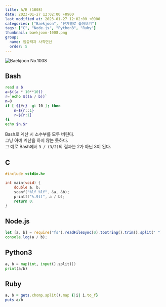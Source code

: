 ```yaml
---
title: A/B (1008)
date: 2023-01-27 12:02:00 +0900
last_modified_at: 2023-01-27 12:02:00 +0900
categories: ["Baekjoon", "단계별로 풀어보기"]
tags: ["C", "Node.js", "Python3", "Ruby"]
thumbnail: baekjoon-1008.png
group:
  name: 입출력과 사칙연산
  order: 5
---
```


![Baekjoon No.1008](baekjoon-1008.png)

## Bash
```bash
read a b
a=$((a * 10**10))
r=`echo $((a / b))`
n=0
if [ ${#r} -gt 10 ]; then
	n=${r::1}
	r=${r:1}
fi
echo $n.$r
```
Bash로 계산 시 소수부를 모두 버린다.  
그냥 아예 계산을 하지 않는 듯하다.  
그 예로 Bash에서 `3 / (3/2)`의 결과는 2가 아닌 3이 된다.

## C
```c
#include <stdio.h>

int main(void) {
	double a, b;
	scanf("%lf %lf", &a, &b);
	printf("%.9lf", a / b);
	return 0;
}
```

## Node.js
```javascript
let [a, b] = require("fs").readFileSync(0).toString().trim().split(" ").map(Number);
console.log(a / b);
```

## Python3
```python
a, b = map(int, input().split())
print(a/b)
```

## Ruby
```ruby
a, b = gets.chomp.split().map {|i| i.to_f}
puts a/b
```
